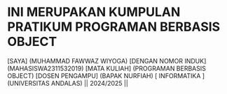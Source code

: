 # INI MERUPAKAN KUMPULAN PRATIKUM PROGRAMAN BERBASIS OBJECT 

 [SAYA] (MUHAMMAD FAWWAZ WIYOGA) [DENGAN NOMOR INDUK] (MAHASISWA2311532019)
 [MATA KULIAH] (PROGRAMAN BERBASIS OBJECT) 
[DOSEN PENGAMPU] (BAPAK NURFIAH)
[ INFORMATIKA ] (UNIVERSITAS ANDALAS)
|| 2024/2025 ||
